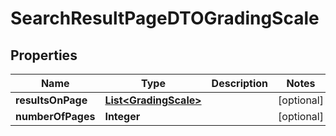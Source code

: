 

# SearchResultPageDTOGradingScale


## Properties

| Name | Type | Description | Notes |
|------------ | ------------- | ------------- | -------------|
|**resultsOnPage** | [**List&lt;GradingScale&gt;**](GradingScale.md) |  |  [optional] |
|**numberOfPages** | **Integer** |  |  [optional] |




